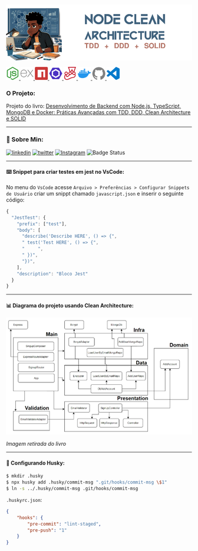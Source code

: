 <img src="assets/images/layout/header_title_logo.png">


[<img src="./assets/images/icons/nodedotjs.svg" width="35px" height="35px" title="Node.js" alt="Node.js"> <img src="./assets/images/icons/express.svg" width="35px" height="35px" title="Express" alt="Express"> <img src="./assets/images/icons/npm.svg" width="35px" height="35px" alt="npm" title="npm"> <img src="./assets/images/icons/eslint.svg" width="35px" height="35px" alt="Eslint" title="Eslint"> <img src="./assets/images/icons/jest.svg" width="35px" height="35px" alt="Jest" title="Jest"> <img src="./assets/images/icons/docker.svg" width="35px" height="35px" alt="Docker" title="Docker"> <img src="./assets/images/icons/github.svg" width="35px" height="35px" alt="GitHub" title="GitHub"> <img src="./assets/images/icons/visualstudiocode.svg" width="35px" height="35px" alt="vscode" title="vscode">](#estudo-node-clean-architecture) <!-- icons by https://simpleicons.org/?q=types -->

### O Projeto:

Projeto do livro: [Desenvolvimento de Backend com Node.js, TypeScript, MongoDB e Docker: Práticas Avançadas com TDD, DDD, Clean Architecture e SOLID
](https://www.amazon.com.br/gp/product/B0CGCCMY2Q/ref=kinw_myk_ro_title)

---

### :raising_hand: Sobre Min:

 [![linkedin](https://img.shields.io/badge/Acesse%20o%20meu-linkedin-0A66C2?style=for-the-badge&logo=linkedin&logoColor=white)](https://www.linkedin.com/in/jos%C3%A9-r-99896a39/) [![twitter](https://img.shields.io/badge/Acesse%20o%20meu-twitter-1D9BF0?style=for-the-badge&logo=twitter&logoColor=white)](https://twitter.com/aromademirtilo) [![Instagram](https://img.shields.io/badge/Acesse%20o%20meu-Instagram-E4405F?style=for-the-badge&logo=instagram&logoColor=white)](https://www.instagram.com/learningenuity/) ![Badge Status](https://img.shields.io/badge/STATUS-EM_DESENVOLVIMENTO-green?style=for-the-badge)

---

#### :keyboard: Snippet para criar testes em jest no VsCode:
No menu do `VsCode` acesse `Arquivo > Preferências > Configurar Snippets de Usuário` criar um snippt chamado `javascript.json` e inserir o seguinte código:
```javascript
{
  "JestTest": {
    "prefix": ["test"],
    "body": [
      "describe('Describe HERE', () => {",
      "	test('Test HERE', () => {",
      "		",
      "	})",
      "})",
    ],
    "description": "Bloco Jest"
  }
}
```

---

#### :bar_chart: Diagrama do projeto usando Clean Architecture:
<img src="./docs/images/project_clean_architecture_diagram.png">

_Imagem retirada do livro_


---

#### :wolf: Configurando Husky:
```bash
$ mkdir .husky
$ npx husky add .husky/commit-msg ".git/hooks/commit-msg \$1"
$ ln -s ../.husky/commit-msg .git/hooks/commit-msg
```
`.huskyrc.json`:
```json
{
    "hooks": {
        "pre-commit": "lint-staged",
        "pre-push": "1"
    }
}
```